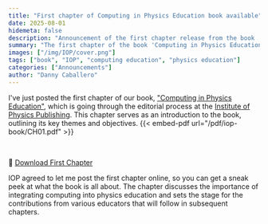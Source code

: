 ```yaml
---
title: "First chapter of Computing in Physics Education book available"
date: 2025-08-01
hidemeta: false
description: "Announcement of the first chapter release from the book 'Computing in Physics Education'."
summary: "The first chapter of the book 'Computing in Physics Education' is now available online. This chapter introduces the key themes and objectives of the book, setting the stage for the contributions from various educators."
images: ["/img/IOP/cover.png"]
tags: ["book", "IOP", "computing education", "physics education"]
categories: ["Announcements"]
author: "Danny Caballero"
---
```



I've just posted the first chapter of our book, ["Computing in Physics Education"](/iop-book/), which is going through the editorial process at the [Institute of Physics Publishing](https://ioppublishing.org/). This chapter serves as an introduction to the book, outlining its key themes and objectives.
{{< embed-pdf url="/pdf/iop-book/CH01.pdf" >}}

<br>

📂 [Download First Chapter](/pdf/iop-book/CH01.pdf)

IOP agreed to let me post the first chapter online, so you can get a sneak peek at what the book is all about. The chapter discusses the importance of integrating computing into physics education and sets the stage for the contributions from various educators that will follow in subsequent chapters.
